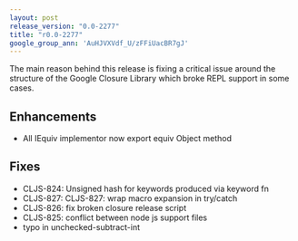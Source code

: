 ```yaml
---
layout: post
release_version: "0.0-2277"
title: "r0.0-2277"
google_group_ann: 'AuHJVXVdf_U/zFFiUacBR7gJ'
---
```


The main reason behind this release is fixing a critical issue around 
the structure of the Google Closure Library which broke REPL support 
in some cases. 

## Enhancements 
* All IEquiv implementor now export equiv Object method 

## Fixes 
* CLJS-824: Unsigned hash for keywords produced via keyword fn 
* CLJS-827: CLJS-827: wrap macro expansion in try/catch 
* CLJS-826: fix broken closure release script 
* CLJS-825: conflict between node js support files 
* typo in unchecked-subtract-int 
